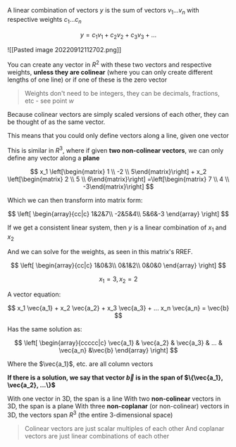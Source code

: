 A linear combination of vectors $y$ is the sum of vectors $v_1 ... v_n$ with respective weights $c_1 ... c_n$

$$
y = c_1 v_1 + c_2 v_2 + c_3 v_3 + ...
$$

![[Pasted image 20220912112702.png]]

You can create any vector in $R^2$ with these two vectors and respective weights, **unless they are colinear** (where you can only create different lengths of one line) or if one of these is the zero vector

> Weights don't need to be integers, they can be decimals, fractions, etc - see point $w$

Because colinear vectors are simply scaled versions of each other, they can be thought of as the same vector.

This means that you could only define vectors along a line, given one vector

This is similar in $R^3$, where if given **two non-colinear vectors**, we can only define any vector along a **plane**

$$
x_1 \left[\begin{matrix} 1 \\ -2 \\ 5\end{matrix}\right] + 
x_2 \left[\begin{matrix} 2 \\ 5 \\ 6\end{matrix}\right]
=\left[\begin{matrix} 7 \\ 4 \\ -3\end{matrix}\right]
$$

Which we can then transform into matrix form:

$$
\left[
\begin{array}{cc|c}
1&2&7\\
-2&5&4\\
5&6&-3
\end{array}
\right]
$$

If we get a consistent linear system, then $y$ is a linear combination of $x_1$ and $x_2$

And we can solve for the weights, as seen in this matrix's RREF.

$$
\left[
\begin{array}{cc|c}
1&0&3\\
0&1&2\\
0&0&0
\end{array}
\right]
$$

$$
x_1 = 3, 
x_2=2
$$

A vector equation:

$$
x_1 \vec{a_1} + 
x_2 \vec{a_2} + 
x_3 \vec{a_3} + ...
x_n \vec{a_n} = \vec{b}
$$

Has the same solution as:

$$
\left[
\begin{array}{ccccc|c}
\vec{a_1} & \vec{a_2} & \vec{a_3} & ... & \vec{a_n} &\vec{b}
\end{array}
\right]
$$

Where the $\vec{a_1}$, etc. are all column vectors

**If there is a solution, we say that vector $\vec{b}$ is in the span of $\{\vec{a_1}, \vec{a_2}, ...\}$** 

With one vector in 3D, the span is a line
With two **non-colinear** vectors in 3D, the span is a plane 
With three **non-coplanar** (or non-colinear) vectors in 3D, the vectors span $R^3$ (the entire 3-dimensional space)

> Colinear vectors are just scalar multiples of each other
> And coplanar vectors are just linear combinations of each other
